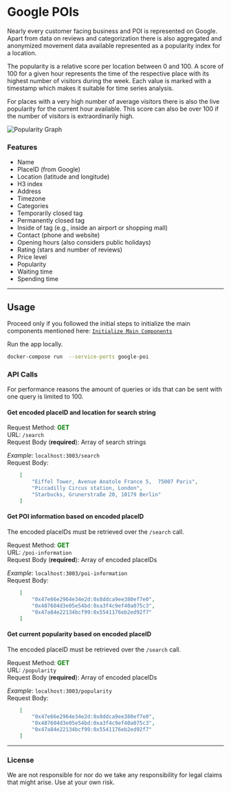 # Google POIs

Nearly every customer facing business and POI is represented on Google. Apart from data on reviews and categorization 
there is also aggregated and anonymized movement data available represented as a popularity index for a location.

The popularity is a relative score per location between 0 and 100. A score of 100 for a given hour represents the time 
of the respective place with its highest number of visitors during the week. Each value is marked with a timestamp which
makes it suitable for time series analysis.

For places with a very high number of average visitors there is also the live popularity for the current hour available.
This score can also be over 100 if the number of visitors is extraordinarily high.

![Popularity Graph](../../docs/images/google_poi_popularity_graph.png)

### Features

- Name
- PlaceID (from Google)
- Location (latitude and longitude)
- H3 index
- Address
- Timezone
- Categories
- Temporarily closed tag
- Permanently closed tag
- Inside of tag (e.g., inside an airport or shopping mall)
- Contact (phone and website)
- Opening hours (also considers public holidays)
- Rating (stars and number of reviews)
- Price level
- Popularity
- Waiting time
- Spending time

---

## Usage

Proceed only if you followed the initial steps to initialize the main components mentioned here:
[`Initialize Main Components`](https://github.com/kuwala-io/kuwala/tree/master/kuwala/)

Run the app locally.

```zsh
docker-compose run  --service-ports google-poi
```

### API Calls

For performance reasons the amount of queries or ids that can be sent with one query is limited to 100.

#### Get encoded placeID and location for search string

Request Method: <span style="color:green">**GET**</span><br/>
URL: `/search`<br/>
Request Body (**required**): Array of search strings<br/>

*Example*: `localhost:3003/search`</br>
Request Body:

```json 
    [
        "Eiffel Tower, Avenue Anatole France 5,  75007 Paris",
        "Piccadilly Circus station, London",
        "Starbucks, Grunerstraße 20, 10179 Berlin"
    ]
```

#### Get POI information based on encoded placeID

The encoded placeIDs must be retrieved over the `/search` call.

Request Method: <span style="color:green">**GET**</span><br/>
URL: `/poi-information`<br/>
Request Body (**required**): Array of encoded placeIDs<br/>

*Example*: `localhost:3003/poi-information`<br>
Request Body:

```json 
    [
        "0x47e66e2964e34e2d:0x8ddca9ee380ef7e0",
        "0x487604d3e05e54bd:0xa3f4c9ef40a075c3",
        "0x47a84e22134bcf99:0x5541176eb2ed92f7"
    ]
```

#### Get current popularity based on encoded placeID

The encoded placeID must be retrieved over the `/search` call.

Request Method: <span style="color:green">**GET**</span><br/>
URL: `/popularity`<br/>
Request Body (**required**): Array of encoded placeIDs<br/>

*Example*: `localhost:3003/popularity`<br>
Request Body:

```json 
    [
        "0x47e66e2964e34e2d:0x8ddca9ee380ef7e0",
        "0x487604d3e05e54bd:0xa3f4c9ef40a075c3",
        "0x47a84e22134bcf99:0x5541176eb2ed92f7"
    ]
```

---
### License

We are not responsible for nor do we take any responsibility for legal claims that might arise. Use at your own risk. 